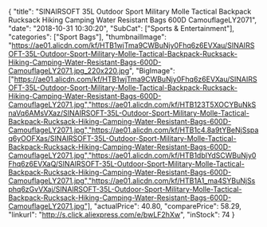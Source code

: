 {
	"title": "SINAIRSOFT 35L Outdoor Sport Military Molle Tactical Backpack Rucksack Hiking Camping Water Resistant Bags 600D CamouflageLY2071",
	"date": "2018-10-31 10:30:20",
	"SubCat": ["Sports & Entertainment"],
	"categories": ["Sport Bags"],
	"thumbnailImage": "https://ae01.alicdn.com/kf/HTB1wjTma9CWBuNjy0Fhq6z6EVXau/SINAIRSOFT-35L-Outdoor-Sport-Military-Molle-Tactical-Backpack-Rucksack-Hiking-Camping-Water-Resistant-Bags-600D-CamouflageLY2071.jpg_220x220.jpg",
	"BigImage": ["https://ae01.alicdn.com/kf/HTB1wjTma9CWBuNjy0Fhq6z6EVXau/SINAIRSOFT-35L-Outdoor-Sport-Military-Molle-Tactical-Backpack-Rucksack-Hiking-Camping-Water-Resistant-Bags-600D-CamouflageLY2071.jpg","https://ae01.alicdn.com/kf/HTB123T5XOCYBuNkSnaVq6AMsVXaz/SINAIRSOFT-35L-Outdoor-Sport-Military-Molle-Tactical-Backpack-Rucksack-Hiking-Camping-Water-Resistant-Bags-600D-CamouflageLY2071.jpg","https://ae01.alicdn.com/kf/HTB1c4.8a9tYBeNjSspaq6yOOFXas/SINAIRSOFT-35L-Outdoor-Sport-Military-Molle-Tactical-Backpack-Rucksack-Hiking-Camping-Water-Resistant-Bags-600D-CamouflageLY2071.jpg","https://ae01.alicdn.com/kf/HTB1dbIYdSCWBuNjy0Fhq6z6EVXaQ/SINAIRSOFT-35L-Outdoor-Sport-Military-Molle-Tactical-Backpack-Rucksack-Hiking-Camping-Water-Resistant-Bags-600D-CamouflageLY2071.jpg","https://ae01.alicdn.com/kf/HTB1A1_ma4SYBuNjSsphq6zGvVXaj/SINAIRSOFT-35L-Outdoor-Sport-Military-Molle-Tactical-Backpack-Rucksack-Hiking-Camping-Water-Resistant-Bags-600D-CamouflageLY2071.jpg"],
	"actualPrice": 40.80,
	"comparePrice": 58.29,
	"linkurl": "http://s.click.aliexpress.com/e/bwLF2hXw",
	"inStock": 74
}
